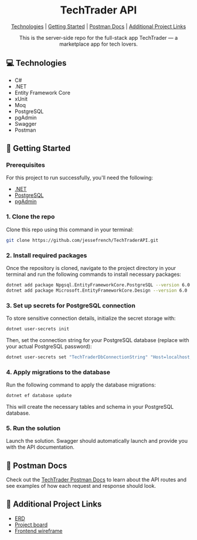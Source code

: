 <h1 align="center" style="font-weight: bold;">TechTrader API</h1>

<p align="center">
<a href="#technologies">Technologies</a> |
<a href="#started">Getting Started</a> |
<a href="#postman-documentation"> Postman Docs</a> |
<a href="#links"> Additional Project Links</a>
</p>

<p align="center">This is the server-side repo for the full-stack app TechTrader — a marketplace app for tech lovers.</p>

<h2 id="technologies">💻 Technologies</h2>

- C#
- .NET
- Entity Framework Core
- xUnit
- Moq
- PostgreSQL
- pgAdmin
- Swagger
- Postman

<h2 id="started">🚀 Getting Started</h2>

<h3>Prerequisites</h3>

For this project to run successfully, you'll need the following:

- [.NET](https://dotnet.microsoft.com/en-us)
- [PostgreSQL](https://www.postgresql.org/download)
- [pgAdmin](https://www.pgadmin.org)

<h3>1. Clone the repo</h3>

Clone this repo using this command in your terminal:

```bash
git clone https://github.com/jessefrench/TechTraderAPI.git
```

<h3>2. Install required packages</h3>

Once the repository is cloned, navigate to the project directory in your terminal and run the following commands to install necessary packages:

```bash
dotnet add package Npgsql.EntityFrameworkCore.PostgreSQL --version 6.0
dotnet add package Microsoft.EntityFrameworkCore.Design --version 6.0
```

<h3>3. Set up secrets for PostgreSQL connection</h3>

To store sensitive connection details, initialize the secret storage with:

```bash
dotnet user-secrets init
```

Then, set the connection string for your PostgreSQL database (replace with your actual PostgreSQL password):

```bash
dotnet user-secrets set "TechTraderDbConnectionString" "Host=localhost;Port=5432;Username=postgres;Password=<your_postgresql_password>;Database=TechTrader"
```

<h3>4. Apply migrations to the database</h3>

Run the following command to apply the database migrations:

```bash
dotnet ef database update
```

This will create the necessary tables and schema in your PostgreSQL database.

<h3>5. Run the solution</h3>

Launch the solution. Swagger should automatically launch and provide you with the API documentation.

<h2 id="postman-documentation">📄 Postman Docs</h2>

Check out the [TechTrader Postman Docs](https://documenter.getpostman.com/view/33562650/2sAYBViBzx) to learn about the API routes and see examples of how each request and response should look.

<h2 id="links">🔗 Additional Project Links</h2>

- [ERD](https://dbdiagram.io/d/Tech-Trader-6733af0ae9daa85aca375e54)
- [Project board](https://github.com/users/jessefrench/projects/6/views/1)
- [Frontend wireframe](https://www.figma.com/design/dnXNNcrtKGU1yyD63IfcTv/Tech-Trader-Wireframe?node-id=0-1&t=Qne7gCatYCAMntuQ-1)
